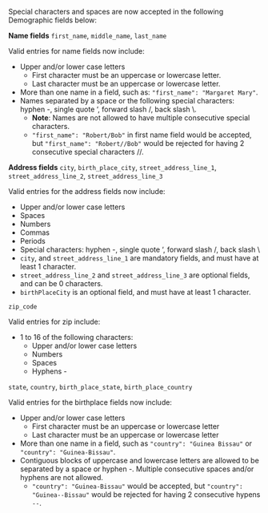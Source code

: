 Special characters and spaces are now accepted in the following Demographic fields below:

**Name fields**
`first_name`, `middle_name`, `last_name`

Valid entries for name fields now include:
* Upper and/or lower case letters
  * First character must be an uppercase or lowercase letter.
  * Last character must be an uppercase or lowercase letter.
* More than one name in a field, such as: `"first_name": "Margaret Mary"`.
* Names separated by a space or the following special characters: hyphen -, single quote ‘, forward slash /, back slash \\. 
  * **Note**: Names are not allowed to have multiple consecutive special characters.
  * `"first_name": "Robert/Bob"` in first name field would be accepted, but `"first_name": "Robert//Bob"` would be rejected for having 2 consecutive special characters //.
    
**Address fields**
`city`, `birth_place_city`, `street_address_line_1`, `street_address_line_2`, `street_address_line_3`

Valid entries for the address fields now include:
* Upper and/or lower case letters
* Spaces
* Numbers
* Commas
* Periods
* Special characters: hyphen -, single quote ‘, forward slash /, back slash \\
* `city`, and `street_address_line_1` are mandatory fields, and must have at least 1 character.
* `street_address_line_2` and `street_address_line_3` are optional fields, and can be 0 characters.
* `birthPlaceCity` is an optional field, and must have at least 1 character.

`zip_code`

Valid entries for zip include:
* 1 to 16 of the following characters:
  * Upper and/or lower case letters
  * Numbers
  * Spaces
  * Hyphens -

`state`, `country`, `birth_place_state`, `birth_place_country`

Valid entries for the birthplace fields now include:
* Upper and/or lower case letters
  * First character must be an uppercase or lowercase letter
  * Last character must be an uppercase or lowercase letter
* More than one name in a field, such as `"country": "Guinea Bissau"` or `"country": "Guinea-Bissau"`.
* Contiguous blocks of uppercase and lowercase letters are allowed to be separated by a space or hyphen -. Multiple consecutive spaces and/or hyphens are not allowed.
    * `"country": "Guinea-Bissau"` would be accepted, but `"country": "Guinea--Bissau"` would be rejected for having 2 consecutive hypens `--`.

